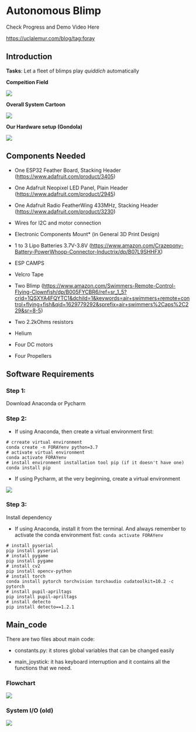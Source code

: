 # Autonomous Blimp

Check Progress and Demo Video Here

https://uclalemur.com/blog/tag:foray

## Introduction

**Tasks**: Let a fleet of blimps play *quiddich* automatically

**Compeition Field**

![](./images/field.png)

**Overall System Cartoon**

![](./images/overall.png)

**Our Hardware setup (Gondola)**

![](./images/hardware.png)

## Components Needed

* One ESP32 Feather Board, Stacking Header (https://www.adafruit.com/product/3405)

* One Adafruit Neopixel LED Panel, Plain Header (https://www.adafruit.com/product/2945)
* One Adafruit Radio FeatherWing 433MHz, Stacking Header (https://www.adafruit.com/product/3230)
* Wires for I2C and motor connection
* Electronic Components Mount* (in General 3D Print Design)
* 1 to 3 Lipo Batteries 3.7V-3.8V (https://www.amazon.com/Crazepony-Battery-PowerWhoop-Connector-Inductrix/dp/B07L9SHHFX)
* ESP CAMPS
* Velcro Tape
* Two Blimp (https://www.amazon.com/Swimmers-Remote-Control-Flying-Clownfish/dp/B005FYCBR6/ref=sr_1_5?crid=1QSXYA4FQYTC1&dchild=1&keywords=air+swimmers+remote+control+flying+fish&qid=1629779292&sprefix=air+swimmers%2Caps%2C229&sr=8-5)
* Two 2.2kOhms resistors
* Helium
* Four DC motors
* Four Propellers

## Software Requirements

### Step 1: 

Download Anaconda or Pycharm

### Step 2: 

- If using Anaconda, then create a virtual environment first:

```shell
# crreate virtual environment
conda create -n FORAYenv python=3.7
# activate virtual environment
conda activate FORAYenv
# install environment installation tool pip (if it doesn't have one)
conda install pip
```

- If using Pycharm, at the very beginning, create a virtual environment

![](\Figs\fig1.png)

### Step 3:

Install dependency

- If using Anaconda, install it from the terminal. And always remember to activate the conda environment fist: `conda activate FORAYenv`

```shell
# install pyserial
pip install pyserial
# install pygame 
pip install pygame
# install cv2
pip install opencv-python
# install torch 
conda install pytorch torchvision torchaudio cudatoolkit=10.2 -c pytorch
# install pupil-apriltags
pip install pupil-apriltags
# install detecto
pip install detecto==1.2.1
```



## Main_code

There are two files about main code: 

- constants.py: it stores global variables that can be changed easily

- main_joystick: it has keyboard interruption and it contains all the functions that we need.

### Flowchart

![](\Figs\flowchart_old.png)

### System I/O (old)

![](./images/io.png)

